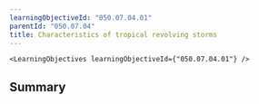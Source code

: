 ```yaml
---
learningObjectiveId: "050.07.04.01"
parentId: "050.07.04"
title: Characteristics of tropical revolving storms
---
```


```tsx eval
<LearningObjectives learningObjectiveId={"050.07.04.01"} />
```

## Summary
